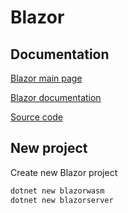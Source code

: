 # Blazor

## Documentation

[Blazor main page](https://blazor.net)

[Blazor documentation](https://docs.microsoft.com/en-us/aspnet/core/blazor/)

[Source code](https://github.com/dotnet/blazor)

## New project

Create new Blazor project

```bash
dotnet new blazorwasm
dotnet new blazorserver
```

